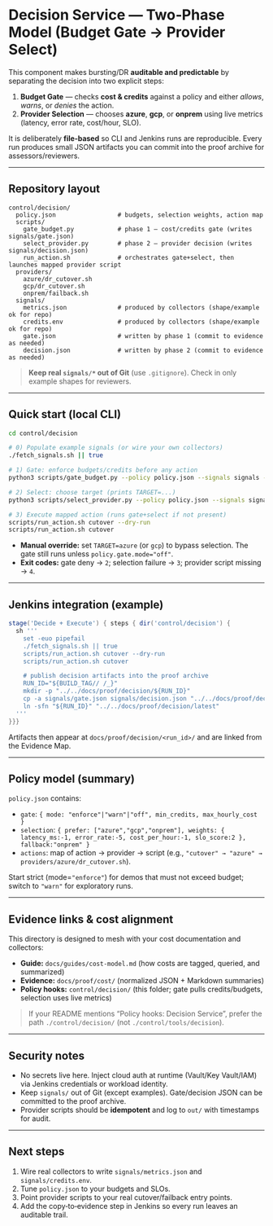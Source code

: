 # Decision Service — Two‑Phase Model (Budget Gate → Provider Select)

This component makes bursting/DR **auditable and predictable** by separating the decision into two explicit steps:

1. **Budget Gate** — checks **cost & credits** against a policy and either *allows*, *warns*, or *denies* the action.
2. **Provider Selection** — chooses **azure**, **gcp**, or **onprem** using live metrics (latency, error rate, cost/hour, SLO).

It is deliberately **file‑based** so CLI and Jenkins runs are reproducible. Every run produces small JSON artifacts you can
commit into the proof archive for assessors/reviewers.

---

## Repository layout

```
control/decision/
  policy.json                 # budgets, selection weights, action map
  scripts/
    gate_budget.py            # phase 1 — cost/credits gate (writes signals/gate.json)
    select_provider.py        # phase 2 — provider decision (writes signals/decision.json)
    run_action.sh             # orchestrates gate+select, then launches mapped provider script
  providers/
    azure/dr_cutover.sh
    gcp/dr_cutover.sh
    onprem/failback.sh
  signals/
    metrics.json              # produced by collectors (shape/example ok for repo)
    credits.env               # produced by collectors (shape/example ok for repo)
    gate.json                 # written by phase 1 (commit to evidence as needed)
    decision.json             # written by phase 2 (commit to evidence as needed)
```

> **Keep real `signals/*` out of Git** (use `.gitignore`). Check in only example shapes for reviewers.

---

## Quick start (local CLI)

```bash
cd control/decision

# 0) Populate example signals (or wire your own collectors)
./fetch_signals.sh || true

# 1) Gate: enforce budgets/credits before any action
python3 scripts/gate_budget.py --policy policy.json --signals signals --out signals/gate.json

# 2) Select: choose target (prints TARGET=...)
python3 scripts/select_provider.py --policy policy.json --signals signals --out signals/decision.json

# 3) Execute mapped action (runs gate+select if not present)
scripts/run_action.sh cutover --dry-run
scripts/run_action.sh cutover
```

- **Manual override:** set `TARGET=azure` (or `gcp`) to bypass selection. The gate still runs unless `policy.gate.mode="off"`.
- **Exit codes:** gate deny → `2`; selection failure → `3`; provider script missing → `4`.

---

## Jenkins integration (example)

```groovy
stage('Decide + Execute') { steps { dir('control/decision') {
  sh '''
    set -euo pipefail
    ./fetch_signals.sh || true
    scripts/run_action.sh cutover --dry-run
    scripts/run_action.sh cutover

    # publish decision artifacts into the proof archive
    RUN_ID="${BUILD_TAG// /_}"
    mkdir -p "../../docs/proof/decision/${RUN_ID}"
    cp -a signals/gate.json signals/decision.json "../../docs/proof/decision/${RUN_ID}/"
    ln -sfn "${RUN_ID}" "../../docs/proof/decision/latest"
  '''
}}}
```

Artifacts then appear at `docs/proof/decision/<run_id>/` and are linked from the Evidence Map.

---

## Policy model (summary)

`policy.json` contains:

- `gate`: `{ mode: "enforce"|"warn"|"off", min_credits, max_hourly_cost }`
- `selection`: `{ prefer: ["azure","gcp","onprem"], weights: { latency_ms:-1, error_rate:-5, cost_per_hour:-1, slo_score:2 }, fallback:"onprem" }`
- `actions`: map of action → provider → script (e.g., `"cutover" → "azure" → providers/azure/dr_cutover.sh`).

Start strict (mode=`"enforce"`) for demos that must not exceed budget; switch to `"warn"` for exploratory runs.

---

## Evidence links & cost alignment

This directory is designed to mesh with your cost documentation and collectors:

- **Guide:** `docs/guides/cost-model.md` (how costs are tagged, queried, and summarized)
- **Evidence:** `docs/proof/cost/` (normalized JSON + Markdown summaries)
- **Policy hooks:** `control/decision/` (this folder; gate pulls credits/budgets, selection uses live metrics)

> If your README mentions “Policy hooks: Decision Service”, prefer the path `./control/decision/` (not `./control/tools/decision`).

---

## Security notes

- No secrets live here. Inject cloud auth at runtime (Vault/Key Vault/IAM) via Jenkins credentials or workload identity.
- Keep `signals/` out of Git (except examples). Gate/decision JSON can be committed to the proof archive.
- Provider scripts should be **idempotent** and log to `out/` with timestamps for audit.

---

## Next steps

1) Wire real collectors to write `signals/metrics.json` and `signals/credits.env`.  
2) Tune `policy.json` to your budgets and SLOs.  
3) Point provider scripts to your real cutover/failback entry points.  
4) Add the copy‑to‑evidence step in Jenkins so every run leaves an auditable trail.
